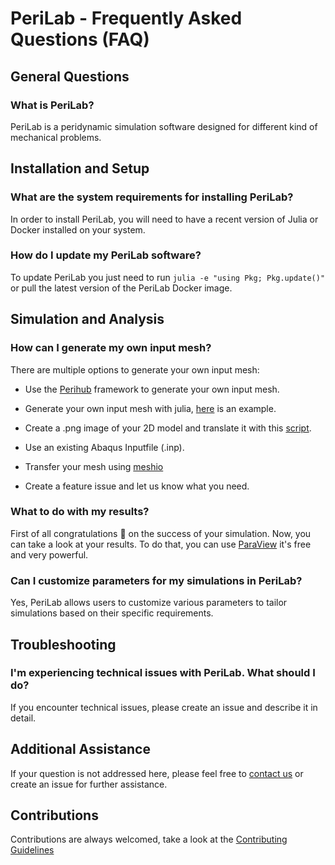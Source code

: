 # PeriLab - Frequently Asked Questions (FAQ)

## General Questions

### What is PeriLab?

PeriLab is a peridynamic simulation software designed for different kind of mechanical problems.

## Installation and Setup

### What are the system requirements for installing PeriLab?

In order to install PeriLab, you will need to have a recent version of Julia or Docker installed on your system.

### How do I update my PeriLab software?

To update PeriLab you just need to run `julia -e "using Pkg; Pkg.update()"` or pull the latest version of the PeriLab Docker image.

## Simulation and Analysis

### How can I generate my own input mesh?

There are multiple options to generate your own input mesh:

- Use the [Perihub](https://gitlab.com/dlr-perihub/Perihub.jl) framework to generate your own input mesh.

- Generate your own input mesh with julia, [here](https://github.com/PeriHub/PeriLab.jl/blob/main/examples/Training/meshing/mesh.jl) is an example.

- Create a .png image of your 2D model and translate it with this [script](https://github.com/PeriHub/PeriLab.jl/blob/main/examples/Training/meshing/image.py).

- Use an existing Abaqus Inputfile (.inp).

- Transfer your mesh using [meshio](https://github.com/nschloe/meshio)

- Create a feature issue and let us know what you need.

### What to do with my results?

First of all congratulations 🎉 on the success of your simulation. Now, you can take a look at your results. To do that, you can use [ParaView](https://www.paraview.org/) it's free and very powerful.

### Can I customize parameters for my simulations in PeriLab?

Yes, PeriLab allows users to customize various parameters to tailor simulations based on their specific requirements.

## Troubleshooting

### I'm experiencing technical issues with PeriLab. What should I do?

If you encounter technical issues, please create an issue and describe it in detail.

## Additional Assistance

If your question is not addressed here, please feel free to [contact us](mailto:christian.willberg@dlr.de) or create an issue for further assistance.

## Contributions

Contributions are always welcomed, take a look at the [Contributing Guidelines](https://github.com/PeriHub/PeriLab.jl/blob/main/CONTRIBUTING.md)
